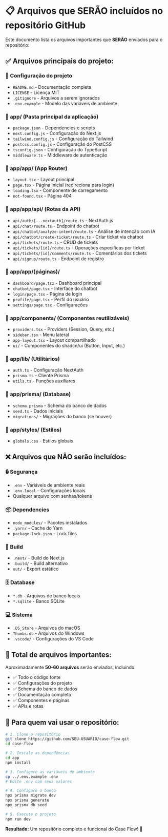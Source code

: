 
# 📋 Arquivos que SERÃO incluídos no repositório GitHub

Este documento lista os arquivos importantes que **SERÃO** enviados para o repositório:

## ✅ **Arquivos principais do projeto:**

### **📁 Configuração do projeto**
- `README.md` - Documentação completa
- `LICENSE` - Licença MIT
- `.gitignore` - Arquivos a serem ignorados
- `.env.example` - Modelo das variáveis de ambiente

### **📁 app/ (Pasta principal da aplicação)**
- `package.json` - Dependencies e scripts
- `next.config.js` - Configuração do Next.js
- `tailwind.config.js` - Configuração do Tailwind
- `postcss.config.js` - Configuração do PostCSS
- `tsconfig.json` - Configuração do TypeScript
- `middleware.ts` - Middleware de autenticação

### **📁 app/app/ (App Router)**
- `layout.tsx` - Layout principal
- `page.tsx` - Página inicial (redireciona para login)
- `loading.tsx` - Componente de carregamento
- `not-found.tsx` - Página 404

### **📁 app/app/api/ (Rotas da API)**
- `api/auth/[...nextauth]/route.ts` - NextAuth.js
- `api/chat/route.ts` - Endpoint do chatbot
- `api/chatbot/analyze-intent/route.ts` - Análise de intenção com IA
- `api/chatbot/create-ticket/route.ts` - Criar ticket via chatbot
- `api/tickets/route.ts` - CRUD de tickets
- `api/tickets/[id]/route.ts` - Operações específicas por ticket
- `api/tickets/[id]/comments/route.ts` - Comentários dos tickets
- `api/signup/route.ts` - Endpoint de registro

### **📁 app/app/(páginas)/**
- `dashboard/page.tsx` - Dashboard principal
- `chatbot/page.tsx` - Interface do chatbot
- `login/page.tsx` - Página de login
- `profile/page.tsx` - Perfil do usuário
- `settings/page.tsx` - Configurações

### **📁 app/components/ (Componentes reutilizáveis)**
- `providers.tsx` - Providers (Session, Query, etc.)
- `sidebar.tsx` - Menu lateral
- `app-layout.tsx` - Layout compartilhado
- `ui/` - Componentes do shadcn/ui (Button, Input, etc.)

### **📁 app/lib/ (Utilitários)**
- `auth.ts` - Configuração NextAuth
- `prisma.ts` - Cliente Prisma
- `utils.ts` - Funções auxiliares

### **📁 app/prisma/ (Database)**
- `schema.prisma` - Schema do banco de dados
- `seed.ts` - Dados iniciais
- `migrations/` - Migrações do banco (se houver)

### **📁 app/styles/ (Estilos)**
- `globals.css` - Estilos globais

## ❌ **Arquivos que NÃO serão incluídos:**

### **🔒 Segurança**
- `.env` - Variáveis de ambiente reais
- `.env.local` - Configurações locais
- Qualquer arquivo com senhas/tokens

### **📦 Dependencies**
- `node_modules/` - Pacotes instalados
- `.yarn/` - Cache do Yarn
- `package-lock.json` - Lock files

### **🔨 Build**
- `.next/` - Build do Next.js
- `.build/` - Build alternativo
- `out/` - Export estático

### **🗄️ Database**
- `*.db` - Arquivos de banco locais
- `*.sqlite` - Banco SQLite

### **💻 Sistema**
- `.DS_Store` - Arquivos do macOS
- `Thumbs.db` - Arquivos do Windows
- `.vscode/` - Configurações do VS Code

## 🎯 **Total de arquivos importantes:**

Aproximadamente **50-60 arquivos** serão enviados, incluindo:
- ✅ Todo o código fonte
- ✅ Configurações do projeto
- ✅ Schema do banco de dados
- ✅ Documentação completa
- ✅ Componentes e páginas
- ✅ APIs e rotas

## 🔧 **Para quem vai usar o repositório:**

```bash
# 1. Clone o repositório
git clone https://github.com/SEU-USUARIO/case-flow.git
cd case-flow

# 2. Instale as dependências
cd app
npm install

# 3. Configure as variáveis de ambiente
cp ../.env.example .env
# Edite .env com seus valores

# 4. Configure o banco
npx prisma migrate dev
npx prisma generate
npx prisma db seed

# 5. Execute o projeto
npm run dev
```

**Resultado:** Um repositório completo e funcional do Case Flow! 🚀
